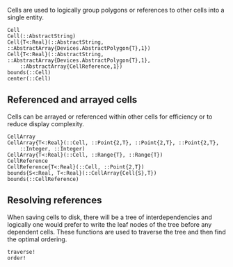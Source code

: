 Cells are used to logically group polygons or references to other cells
into a single entity.

```@docs
Cell
Cell(::AbstractString)
Cell{T<:Real}(::AbstractString, ::AbstractArray{Devices.AbstractPolygon{T},1})
Cell{T<:Real}(::AbstractString, ::AbstractArray{Devices.AbstractPolygon{T},1},
    ::AbstractArray{CellReference,1})
bounds(::Cell)
center(::Cell)
```

## Referenced and arrayed cells

Cells can be arrayed or referenced within other cells for efficiency or to reduce
display complexity.

```@docs
CellArray
CellArray{T<:Real}(::Cell, ::Point{2,T}, ::Point{2,T}, ::Point{2,T},
    ::Integer, ::Integer)
CellArray{T<:Real}(::Cell, ::Range{T}, ::Range{T})
CellReference
CellReference{T<:Real}(::Cell, ::Point{2,T})
bounds{S<:Real, T<:Real}(::CellArray{Cell{S},T})
bounds(::CellReference)
```

## Resolving references

When saving cells to disk, there will be a tree of interdependencies and logically
one would prefer to write the leaf nodes of the tree before any dependent cells.
These functions are used to traverse the tree and then find the optimal ordering.

```@docs
traverse!
order!
```
